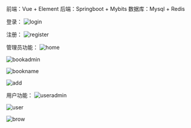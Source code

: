 前端：Vue + Element
后端：Springboot + Mybits 
数据库：Mysql + Redis   
       
登录： 
![login](https://github.com/user-attachments/assets/34161e2f-259b-4498-8073-808677b38e19)

注册：
![register](https://github.com/user-attachments/assets/e0b7f38d-5e23-43d4-b99b-618e0d6df477)

管理员功能：
![home](https://github.com/user-attachments/assets/2779fb64-9a1a-4178-a98d-edd8ffc3332b)

![bookadmin](https://github.com/user-attachments/assets/1142195c-10ec-4e51-bb41-b8a75d202a12)

![bookname](https://github.com/user-attachments/assets/3f8a9194-b805-4174-8939-8bb52a5bdacb)

![add](https://github.com/user-attachments/assets/ca88808a-2c3a-433e-a465-4660093a43b1)

用户功能：
![useradmin](https://github.com/user-attachments/assets/21297a83-e82a-4d11-96f7-b48f4cdba1f6)

![user](https://github.com/user-attachments/assets/e124a085-aed5-47d2-b894-b3c64bc51b36)

![brow](https://github.com/user-attachments/assets/6cc2b7db-7c3a-4fba-ab43-1beb9eb046fa)
